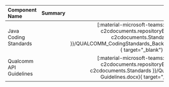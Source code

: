 

| Component Name|   Summary |  |   
| :------------- | :------------ | :------------: | 
| Java Coding Standards |  |  [:material-microsoft-teams: Open]({{ c2cdocuments.repositoryBase }}{{ c2cdocuments.Standards }}/QUALCOMM_CodingStandards_Backend_JAVA_V0.2.doc){ target="_blank"} |
| Qualcomm API Guidelines |  |  [:material-microsoft-teams: Open]({{ c2cdocuments.repositoryBase }}{{ c2cdocuments.Standards }}/Qualcomm API Guidelines.docx){ target="_blank"} |
